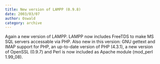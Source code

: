 ```yaml
---
title: New version of LAMPP (0.9.8)
date: 2003/03/07
author: Oswald
category: archive
---
```


Again a new version of LAMPP. LAMPP now includes FreeTDS to make MS SQL servers accessable via PHP. Also new in this version: GNU gettext and IMAP support for PHP, an up-to-date version of PHP (4.3.1), a new version of OpenSSL (0.9.7) and Perl is now included as Apache module (mod_perl 1.99_08).
